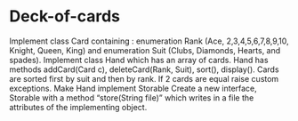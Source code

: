 # Deck-of-cards

Implement class Card containing : enumeration Rank (Ace, 2,3,4,5,6,7,8,9,10, Knight, Queen, King) and enumeration Suit (Clubs, Diamonds, Hearts, and spades). Implement class  Hand which has an array of cards. Hand has methods addCard(Card c), deleteCard(Rank, Suit), sort(), display(). Cards are sorted first by suit and then by rank. If 2 cards are equal raise custom exceptions. Make Hand implement Storable 
Create a new interface, Storable with a method “store(String file)” which writes in a file the attributes of the implementing object. 
